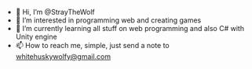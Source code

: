 - 👋 Hi, I’m @StrayTheWolf
- 👀 I’m interested in programming web and creating games
- 🌱 I’m currently learning all stuff on web programming and also C# with Unity engine
- 📫 How to reach me, simple, just send a note to whitehuskywolfy@gmail.com

<!---
StrayTheWolf/StrayTheWolf is a ✨ special ✨ repository because its `README.md` (this file) appears on your GitHub profile.
You can click the Preview link to take a look at your changes.
--->
